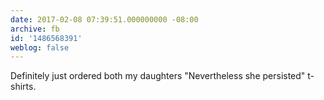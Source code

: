 ```yaml
---
date: 2017-02-08 07:39:51.000000000 -08:00
archive: fb
id: '1486568391'
weblog: false
---
```


Definitely just ordered both my daughters "Nevertheless she persisted" t-shirts.
